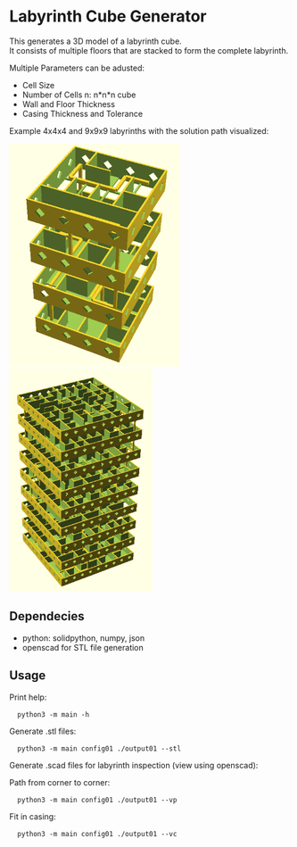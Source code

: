 # Labyrinth Cube Generator
This generates a 3D model of a labyrinth cube.  
It consists of multiple floors that are stacked to form the complete labyrinth.  

Multiple Parameters can be adusted:  
* Cell Size
* Number of Cells n: n*n\*n cube
* Wall and Floor Thickness
* Casing Thickness and Tolerance

Example 4x4x4 and 9x9x9 labyrinths with the solution path visualized:

<p float="left">
<img src="img/path_4x4.png" alt="drawing" height="400"/>
<img src="img/path_9x9.png" alt="drawing" height="400"/>
</p>

## Dependecies
* python: solidpython, numpy, json
* openscad for STL file generation    

## Usage
Print help:  

      python3 -m main -h

Generate .stl files:

      python3 -m main config01 ./output01 --stl

Generate .scad files for labyrinth inspection (view using openscad):

Path from corner to corner:

      python3 -m main config01 ./output01 --vp 
      
Fit in casing:
      
      python3 -m main config01 ./output01 --vc